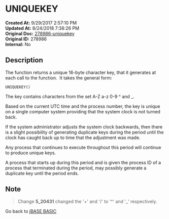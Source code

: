# UNIQUEKEY

**Created At:** 9/29/2017 2:57:10 PM  
**Updated At:** 8/24/2018 7:38:26 PM  
**Original Doc:** [278986-uniquekey](https://docs.jbase.com/36868-jbase-basic/278986-uniquekey)  
**Original ID:** 278986  
**Internal:** No  

## Description

The function returns a unique 16-byte character key, that it generates at each call to the function.  It takes the general form:

```
UNIQUEKEY()
```

The key contains characters from the set A-Z a-z 0-9 ^ and \_.

Based on the current UTC time and the process number, the key is unique on a single computer system providing that the system clock is not turned back.

If the system administrator adjusts the system clock backwards, then there is a slight possibility of generating duplicate keys during the period until the clock has caught back up to time that the adjustment was made.

Any process that continues to execute throughout this period will continue to produce unique keys.

A process that starts up during this period and is given the process ID of a process that terminated during the period, may possibly generate a duplicate key until the period ends.

## Note

 > Change **5\_20431** changed the '+' and '/' to '^' and '\_' respectively.

Go back to [jBASE BASIC](./../README.md)
